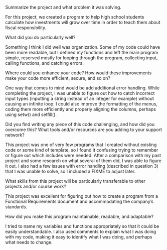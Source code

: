 Summarize the project and what problem it was solving.

For this project, we created a program to help high school students calculate how investments will grow over time in order to teach them about fiscal responsibility.

What did you do particularly well?

Something I think I did well was organization.  Some of my code could have been more readable, but I defined my functions and left the main program simple, reserved mostly for looping through the program, collecting input, calling functions, and catching errors.

Where could you enhance your code? How would these improvements make your code more efficient, secure, and so on?

One way that comes to mind would be add additional error handling.  While completing the project, I was unable to figure out how to catch incorrect input types (inputting a string instead of an integer for example) without causing an infinite loop.  I could also improve the formatting of the menus, coding them more efficiently and properly aligning the columns, perhaps using setw() and setfill().

Did you find writing any piece of this code challenging, and how did you overcome this? What tools and/or resources are you adding to your support network?

This project was one of very few programs that I created without existing code or some kind of template, so I found it confusing trying to remember or figure out which includes were needed.  After a comparison with my past project and some research on what several of them did, I was able to figure it out.  I also had a few issues with error handling (described in question 3) that I was unable to solve, so I included a FIXME to adjust later.

What skills from this project will be particularly transferable to other projects and/or course work?

This project was excellent for figuring out how to create a program from a Functional Requirements document and accommodating the company’s standards.  

How did you make this program maintainable, readable, and adaptable?

I tried to name my variables and functions appropriately so that it could be easily understandable.  I also used comments to explain what I was doing with my code, making it easy to identify what I was doing, and perhaps what needs to change.
